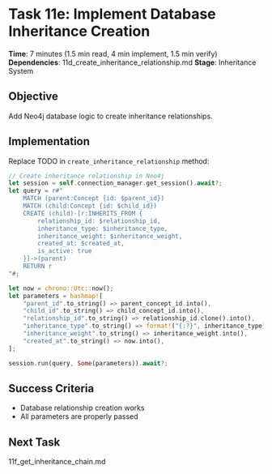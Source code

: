 # Task 11e: Implement Database Inheritance Creation

**Time**: 7 minutes (1.5 min read, 4 min implement, 1.5 min verify)
**Dependencies**: 11d_create_inheritance_relationship.md
**Stage**: Inheritance System

## Objective
Add Neo4j database logic to create inheritance relationships.

## Implementation
Replace TODO in `create_inheritance_relationship` method:

```rust
// Create inheritance relationship in Neo4j
let session = self.connection_manager.get_session().await?;
let query = r#"
    MATCH (parent:Concept {id: $parent_id})
    MATCH (child:Concept {id: $child_id})
    CREATE (child)-[r:INHERITS_FROM {
        relationship_id: $relationship_id,
        inheritance_type: $inheritance_type,
        inheritance_weight: $inheritance_weight,
        created_at: $created_at,
        is_active: true
    }]->(parent)
    RETURN r
"#;

let now = chrono::Utc::now();
let parameters = hashmap![
    "parent_id".to_string() => parent_concept_id.into(),
    "child_id".to_string() => child_concept_id.into(),
    "relationship_id".to_string() => relationship_id.clone().into(),
    "inheritance_type".to_string() => format!("{:?}", inheritance_type).into(),
    "inheritance_weight".to_string() => inheritance_weight.into(),
    "created_at".to_string() => now.into(),
];

session.run(query, Some(parameters)).await?;
```

## Success Criteria
- Database relationship creation works
- All parameters are properly passed

## Next Task
11f_get_inheritance_chain.md